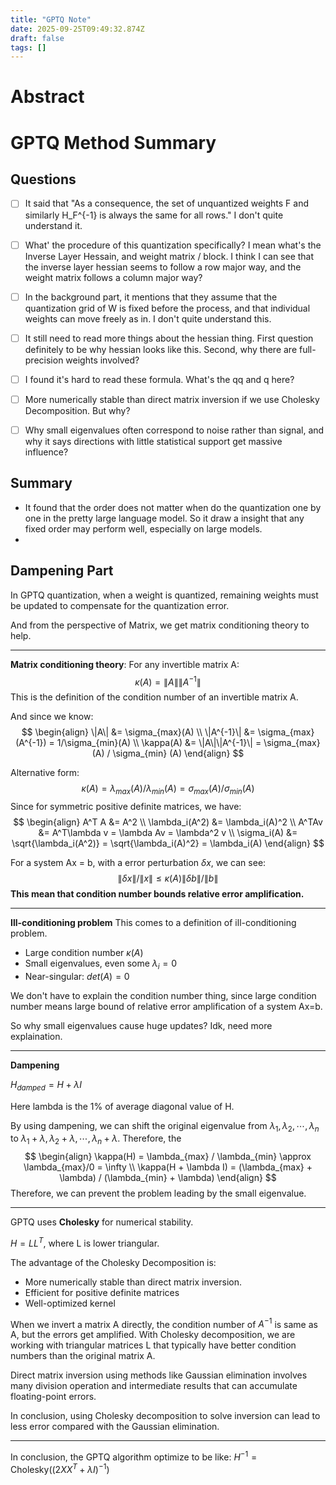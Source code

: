 ```yaml
---
title: "GPTQ Note"
date: 2025-09-25T09:49:32.874Z
draft: false
tags: []
---
```


Abstract
========


GPTQ Method Summary
========

Questions
--------
- [ ] It said that "As a consequence, the set of unquantized weights F and similarly H_F^{-1} is always the same for all rows." I don't quite understand it. 
- [ ] What' the procedure of this quantization specifically? I mean what's the Inverse Layer Hessain, and weight matrix / block. I think I can see that the inverse layer hessian seems to follow a row major way, and the weight matrix follows a column major way? 
- [ ] In the background part, it mentions that they assume that the quantization grid of W is fixed before the process, and that individual weights can move freely as in. I don't quite understand this.
- [ ] It still need to read more things about the hessian thing. First question definitely to be why hessian looks like this. Second, why there are full-precision weights involved?
- [ ] I found it's hard to read these formula. What's the qq and q here?
- [ ] More numerically stable than direct matrix inversion if we use Cholesky Decomposition. But why?
- [ ] Why small eigenvalues often correspond to noise rather than signal, and why it says directions with little statistical support get massive influence?  



Summary
--------
- It found that the order does not matter when do the quantization one by one in the pretty large language model. So it draw a insight that any fixed order may perform well, especially on large models.
- 


Dampening Part
--------
In GPTQ quantization, when a weight is quantized, remaining weights must be updated to compensate for the quantization error. 

And from the perspective of Matrix, we get matrix conditioning theory to help.

--------
**Matrix conditioning theory**: 
For any invertible matrix A:
$$
\kappa(A) = \|A\|\|A^{-1}\|
$$
This is the definition of the condition number of an invertible matrix A.

And since we know:
$$
\begin{align}
\|A\| &= \sigma_{max}(A) \\
\|A^{-1}\| &= \sigma_{max}(A^{-1}) = 1/\sigma_{min}(A) \\
\kappa(A) &= \|A\|\|A^{-1}\| = \sigma_{max}(A) / \sigma_{min} (A)
\end{align}
$$

Alternative form: 
$$
\kappa (A) = \lambda_{max}(A) / \lambda_{min} (A) = \sigma_{max}(A) / \sigma_{min}(A)
$$
Since for symmetric positive definite matrices, we have:
$$
\begin{align}
A^T A &= A^2 \\
\lambda_i(A^2) &= \lambda_i(A)^2 \\
A^TAv &= A^T\lambda v = \lambda Av = \lambda^2 v \\
\sigma_i(A) &= \sqrt{\lambda_i(A^2)} = \sqrt{\lambda_i(A)^2} = \lambda_i(A)
\end{align}
$$

For a system Ax = b, with a error perturbation $\delta x$, we can see:
$$
\|\delta x\| / \|x\| \leq \kappa(A) \|\delta b\| / \|b\|
$$
**This mean that condition number bounds relative error amplification.**

--------
**Ill-conditioning problem**
This comes to a definition of ill-conditioning problem.
- Large condition number $\kappa(A)$
- Small eigenvalues, even some $\lambda_i = 0$
- Near-singular: $det(A) = 0$

We don't have to explain the condition number thing, since large condition number means large bound of relative error amplification of a system Ax=b.

So why small eigenvalues cause huge updates?
Idk, need more explaination.

--------
**Dampening**

$H_{damped} = H + \lambda I$

Here lambda is the 1% of average diagonal value of H.

By using dampening, we can shift the original eigenvalue from $\lambda_1, \lambda_2, \cdots, \lambda_n$ to $\lambda_1 + \lambda, \lambda_2 + \lambda, \cdots, \lambda_n + \lambda$.
Therefore, the
$$
\begin{align}
\kappa(H) = \lambda_{max} / \lambda_{min} \approx \lambda_{max}/0 = \infty \\
\kappa(H + \lambda I) = (\lambda_{max} + \lambda) / (\lambda_{min} + \lambda)
\end{align}
$$
Therefore, we can prevent the problem leading by the small eigenvalue.

--------
GPTQ uses **Cholesky** for numerical stability.

$H = LL^T$, where L is lower triangular.

The advantage of the Cholesky Decomposition is:
- More numerically stable than direct matrix inversion.
- Efficient for positive definite matrices
- Well-optimized kernel

When we invert a matrix A directly, the condition number of $A^{-1}$ is same as A, but the errors get amplified. With Cholesky decomposition, we are working with triangular matrices L that typically have better condition numbers than the original matrix A.

Direct matrix inversion using methods like Gaussian elimination involves many division operation and intermediate results that can accumulate floating-point errors. 

In conclusion, using Cholesky decomposition to solve inversion can lead to less error compared with the Gaussian elimination.

--------
In conclusion, the GPTQ algorithm optimize to be like:
$H^{-1} = \text{Cholesky}((2XX^T + \lambda I)^{-1})$